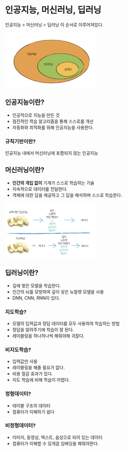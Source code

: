 # 인공지능, 머신러닝, 딥러닝

인공지능 > 머신러닝 > 딥러닝 이 순서로 이루어져있다.

<img src="표.png" width="300" height="180"/>

## 인공지능이란?

- 인공적으로 지능을 만든 것
- 점진적인 학습 알고리즘을 통해 스스로를 개선
- 자동화와 최적화를 위해 인공지능을 사용한다.

### 규칙기반이란?
인공지능 내에서 머신러닝에 포함되지 않는 인공지능

## 머신러닝이란?
- **인간의 개입 없이** 기계가 스스로 학습하는 기술 
- 지속적으로 데이터를 전달한다.
- 객체에 대한 답을 제공하고 그 답을 해석하며 스스로 학습한다.
<img src="딥러닝.png" width="300" height="180"/>

## 딥러닝이란?
- 깊에 쌓은 모델을 학습한다.
- 인간의 뇌를 모방하여 깊이 샇은 뉴럴렛 모델을 사용
- DNN, CNN, RNN이 있다.

### 지도학습?
- 모델의 입력값과 정답 데이터를 모두 사용하여 학습하는 방법
- 정답을 알려주기에 학습이 잘 된다. 
- 레이블링을 하나하나씩 해줘야해 귀찮다.

### 비지도학습?
- 입력값만 사용
- 레이블링을 해줄 필요가 없다.
- 비용 절감 효과가 있다.
- 지도 학습에 비해 학습이 어렵다.

### 정형데이터?
- 테이블 구조의 데이터
- 컴퓨터가 이해하기 쉽다

### 비정형데이터?
- 이미지, 동영상, 텍스트, 음성으로 되어 있는 데이터
- 컴퓨터가 이해할 수 있게끔 임베딩을 해줘야한다.